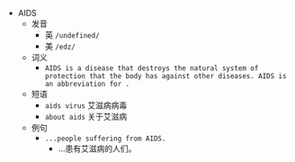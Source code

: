 - AIDS
  - 发音
    - 英 `/undefined/`
    - 美 `/edz/`
  - 词义
    - `AIDS is a disease that destroys the natural system of protection that the body has against other diseases. AIDS is an abbreviation for .`
  - 短语
    - `aids virus` 艾滋病病毒 
    - `about aids` 关于艾滋病 
  - 例句
    - `...people suffering from AIDS.`
      - …患有艾滋病的人们。

